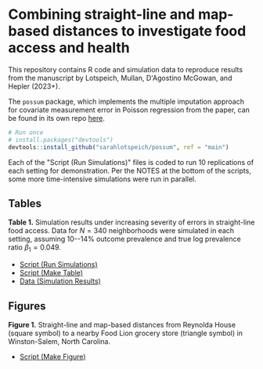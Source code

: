 # Combining straight-line and map-based distances to investigate food access and health

This repository contains R code and simulation data to reproduce results from the manuscript by Lotspeich, Mullan, D'Agostino McGowan, and Hepler (2023+). 

The `possum` package, which implements the multiple imputation approach for covariate measurement error in Poisson regression from the paper, can be found in its own repo [here](https://github.com/sarahlotspeich/possum). 

``` r
# Run once
# install.packages("devtools")
devtools::install_github("sarahlotspeich/possum", ref = "main")
```

Each of the "Script (Run Simulations)" files is coded to run 10 replications of each setting for demonstration. Per the NOTES at the bottom of the scripts, some more time-intensive simulations were run in parallel.

## Tables 

**Table 1.** Simulation results under increasing severity of errors in straight-line food access. Data for $N = 340$ neighborhoods were simulated in each setting, assuming $10$--$14\%$ outcome prevalence and true log prevalence ratio $\beta_1 = 0.049$. 

  - [Script (Run Simulations)](Sim-Scripts/Table1-Gold-Standard.R)
  - [Script (Make Table)](Table-Scripts/Table1-Gold-Standard.R)
  - [Data (Simulation Results)](Table-Data/data_Table1.csv)  

## Figures 

**Figure 1.** Straight-line and map-based distances from Reynolda House (square symbol) to a nearby Food Lion grocery store (triangle symbol) in Winston-Salem, North Carolina.
<img src="figures/fig1_map_comparing_distances.png" width="14">
  - [Script (Make Figure)](Figure-Scripts/FigureS1-Illustrate-Extrapolation-Methods.R)
